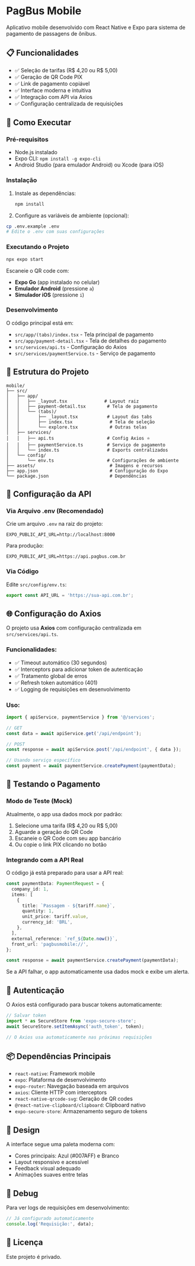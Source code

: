 # PagBus Mobile

Aplicativo mobile desenvolvido com React Native e Expo para sistema de pagamento de passagens de ônibus.

## 📋 Funcionalidades

- ✅ Seleção de tarifas (R$ 4,20 ou R$ 5,00)
- ✅ Geração de QR Code PIX
- ✅ Link de pagamento copiável
- ✅ Interface moderna e intuitiva
- ✅ Integração com API via Axios
- ✅ Configuração centralizada de requisições

## 🚀 Como Executar

### Pré-requisitos

- Node.js instalado
- Expo CLI: `npm install -g expo-cli`
- Android Studio (para emulador Android) ou Xcode (para iOS)

### Instalação

1. Instale as dependências:
   ```bash
   npm install
   ```

2. Configure as variáveis de ambiente (opcional):
```bash
cp .env.example .env
# Edite o .env com suas configurações
```

### Executando o Projeto

   ```bash
   npx expo start
   ```

Escaneie o QR code com:
- **Expo Go** (app instalado no celular)
- **Emulador Android** (pressione `a`)
- **Simulador iOS** (pressione `i`)

### Desenvolvimento

O código principal está em:
- `src/app/(tabs)/index.tsx` - Tela principal de pagamento
- `src/app/payment-detail.tsx` - Tela de detalhes do pagamento
- `src/services/api.ts` - Configuração do Axios
- `src/services/paymentService.ts` - Serviço de pagamento

## 📁 Estrutura do Projeto

```
mobile/
├── src/
│   ├── app/
│   │   ├── _layout.tsx              # Layout raiz
│   │   ├── payment-detail.tsx        # Tela de pagamento
│   │   └── (tabs)/
│   │       ├── _layout.tsx           # Layout das tabs
│   │       ├── index.tsx              # Tela de seleção
│   │       └── explore.tsx            # Outras telas
│   ├── services/
│   │   ├── api.ts                    # Config Axios ⭐
│   │   ├── paymentService.ts         # Serviço de pagamento
│   │   └── index.ts                  # Exports centralizados
│   └── config/
│       └── env.ts                    # Configurações de ambiente
├── assets/                            # Imagens e recursos
├── app.json                           # Configuração do Expo
└── package.json                       # Dependências
```

## 🔧 Configuração da API

### Via Arquivo .env (Recomendado)

Crie um arquivo `.env` na raiz do projeto:

```env
EXPO_PUBLIC_API_URL=http://localhost:8000
```

Para produção:
```env
EXPO_PUBLIC_API_URL=https://api.pagbus.com.br
```

### Via Código

Edite `src/config/env.ts`:

```typescript
export const API_URL = 'https://sua-api.com.br';
```

## 🌐 Configuração do Axios

O projeto usa **Axios** com configuração centralizada em `src/services/api.ts`.

### Funcionalidades:

- ✅ Timeout automático (30 segundos)
- ✅ Interceptors para adicionar token de autenticação
- ✅ Tratamento global de erros
- ✅ Refresh token automático (401)
- ✅ Logging de requisições em desenvolvimento

### Uso:

```typescript
import { apiService, paymentService } from '@/services';

// GET
const data = await apiService.get('/api/endpoint');

// POST
const response = await apiService.post('/api/endpoint', { data });

// Usando serviço específico
const payment = await paymentService.createPayment(paymentData);
```

## 🧪 Testando o Pagamento

### Modo de Teste (Mock)

Atualmente, o app usa dados mock por padrão:

1. Selecione uma tarifa (R$ 4,20 ou R$ 5,00)
2. Aguarde a geração do QR Code
3. Escaneie o QR Code com seu app bancário
4. Ou copie o link PIX clicando no botão

### Integrando com a API Real

O código já está preparado para usar a API real:

```typescript
const paymentData: PaymentRequest = {
  company_id: 1,
  items: [
    {
      title: `Passagem - ${tariff.name}`,
      quantity: 1,
      unit_price: tariff.value,
      currency_id: 'BRL',
    },
  ],
  external_reference: `ref_${Date.now()}`,
  front_url: 'pagbusmobile://',
};

const response = await paymentService.createPayment(paymentData);
```

Se a API falhar, o app automaticamente usa dados mock e exibe um alerta.

## 🔐 Autenticação

O Axios está configurado para buscar tokens automaticamente:

```typescript
// Salvar token
import * as SecureStore from 'expo-secure-store';
await SecureStore.setItemAsync('auth_token', token);

// O Axios usa automaticamente nas próximas requisições
```

## 📦 Dependências Principais

- `react-native`: Framework mobile
- `expo`: Plataforma de desenvolvimento
- `expo-router`: Navegação baseada em arquivos
- `axios`: Cliente HTTP com interceptors
- `react-native-qrcode-svg`: Geração de QR codes
- `@react-native-clipboard/clipboard`: Clipboard nativo
- `expo-secure-store`: Armazenamento seguro de tokens

## 🎨 Design

A interface segue uma paleta moderna com:
- Cores principais: Azul (#007AFF) e Branco
- Layout responsivo e acessível
- Feedback visual adequado
- Animações suaves entre telas

## 🐛 Debug

Para ver logs de requisições em desenvolvimento:

```typescript
// Já configurado automaticamente
console.log('Requisição:', data);
```

## 📄 Licença

Este projeto é privado.
